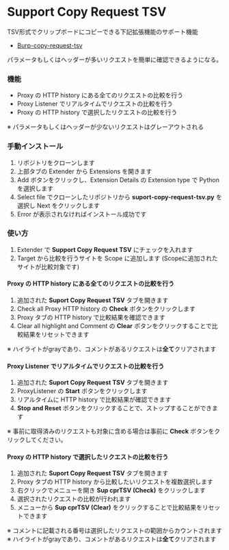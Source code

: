 # Support Copy Request TSV

TSV形式でクリップボードにコピーできる下記拡張機能のサポート機能  
* [Burp-copy-request-tsv](https://github.com/toubaru/burp-copy-request-tsv)

パラメータもしくはヘッダーが多いリクエストを簡単に確認できるようになる。

### 機能

* Proxy の HTTP history にある全てのリクエストの比較を行う
* Proxy Listener でリアルタイムでリクエストの比較を行う
* Proxy の HTTP history で選択したリクエストの比較を行う

※ パラメータもしくはヘッダーが少ないリクエストはグレーアウトされる

### 手動インストール

1. リポジトリをクローンします
1. 上部タブの Extender から Extensions を開きます
1. Add ボタンをクリックし、Extension Details の Extension type で Python を選択します
1. Select file でクローンしたリポジトリから **suport-copy-request-tsv.py** を選択し Next をクリックします
1. Error が表示されなければインストール成功です

### 使い方

1. Extender で **Support Copy Request TSV** にチェックを入れます
1. Target から比較を行うサイトを Scope に追加します (Scopeに追加されたサイトが比較対象です)

#### Proxy の HTTP history にある全てのリクエストの比較を行う

1. 追加された **Suport Copy Request TSV** タブを開きます
1. Check all Proxy HTTP history の **Check** ボタンをクリックします
1. Proxy タブの HTTP history で比較結果を確認できます
1. Clear all highlight and Comment の **Clear** ボタンをクリックすることで比較結果をリセットできます

※ ハイライトがgrayであり、コメントがあるリクエストは**全て**クリアされます

#### Proxy Listener でリアルタイムでリクエストの比較を行う

1. 追加された **Suport Copy Request TSV** タブを開きます
1. ProxyListener の **Start** ボタンをクリックします
1. リアルタイムに HTTP history で比較結果が確認できます
1. **Stop and Reset** ボタンをクリックすることで、ストップすることができます

※ 事前に取得済みのリクエストも対象に含める場合は事前に **Check** ボタンをクリックしてください。

#### Proxy の HTTP history で選択したリクエストの比較を行う

1. 追加された **Suport Copy Request TSV** タブを開きます
1. Proxy タブの HTTP history から比較したいリクエストを複数選択します
1. 右クリックでメニューを開き **Sup cprTSV (Check)** をクリックします
1. 選択されたリクエストの比較が行われます
1. メニューから **Sup cprTSV (Clear)** をクリックすることで比較結果をリセットできます

※ コメントに記載される番号は選択したリクエストの範囲からカウントされます  
※ ハイライトがgrayであり、コメントがあるリクエストは**全て**クリアされます
